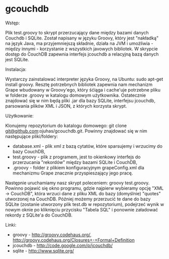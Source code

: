 gcouchdb
========

Wstęp:

Plik test.groovy to skrypt przerzucający dane między bazami danych Couchdb i SQLite. Został napisany w języku Groovy, który jest "nakładką" na język Java, ma przyjemniejszą składnie, działa na JVM i umożliwia - między innymi - korzystanie z wszystkich javowych bibliotek. W skrypcie dostęp do CouchDB zapewnia interfejs jcouchdb a relacyjną bazą danych jest SQLite.

Instalacja:

Wystarczy zainstalować interpreter języka Groovy, na Ubuntu: sudo apt-get install groovy. Resztę potrzebnych bibliotek zapewnia nam mechanizm Grape wbudowany w Groovy'ego, który śćiąga i cache'uje potrzebne pliku w folderze .groovy w katalogu domowym użytkownika. Ostatecznie znajdować się w nim będą pliki .jar dla bazy SQLite, interfejsu jcouchdb, parsowania plików XML i JSON, z których korzysta skrypt.

Użytkowanie: 

Klonujemy repozytorium do katalogu domowego: git clone git@github.com:ojuhas/gcouchdb.git. Powinny znajdować się w nim następujące pliki/foldery:

- database.xml - plik xml z bazą cytatów, które sparsujemy i wrzucimy do bazy CouchDB,
- test.groovy - plik z programem, jest to okienkowy interfejs do przerzucania "rekordów" między bazami SQLite i CouchDB,
- .groovy - folder z plikiem konfiguracyjnym grapeConfig.xml dla mechanizmu Grape znacznie przyspieszający jego pracę.

Następnie uruchamiamy nasz skrypt poleceniem: groovy test.groovy. Powinno pojawić się okno programu, gdzie najpierw wybieramy opcję "XML -> CouchDB", która wrzuci dane z pliku XML do bazy (domyślnie) "quotes" utworzonej na CouchDB. Później możemy przerzucić te dane do bazy SQLite (zostanie utworzony plik test.db w repozytorium), podejrzeć wynik w nowym oknie po kliknięciu przycisku "Tabela SQL" i ponownie załadować rekordy z SQLite'a do CouchDB.

Linki:

- groovy - http://groovy.codehaus.org/, http://groovy.codehaus.org/Closures+-+Formal+Definition
- jcouchdb - http://code.google.com/p/jcouchdb/
- sqlite - http://www.sqlite.org/
